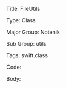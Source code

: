 Title:  FileUtils

Type:   Class

Major Group: Notenik

Sub Group:   utils

Tags:   swift.class

Code:



Body:


